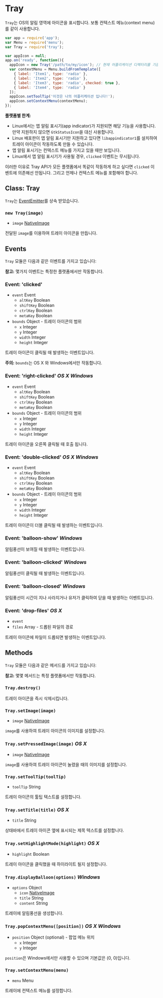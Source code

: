 ﻿# Tray

`Tray`는 OS의 알림 영역에 아이콘을 표시합니다. 보통 컨텍스트 메뉴(context menu)를 같이 사용합니다.

```javascript
var app = require('app');
var Menu = require('menu');
var Tray = require('tray');

var appIcon = null;
app.on('ready', function(){
  appIcon = new Tray('/path/to/my/icon'); // 현재 어플리케이션 디렉터리를 기준으로 하려면 `__dirname + '/images/tray.png'` 형식으로 입력해야합니다.
  var contextMenu = Menu.buildFromTemplate([
    { label: 'Item1', type: 'radio' },
    { label: 'Item2', type: 'radio' },
    { label: 'Item3', type: 'radio', checked: true },
    { label: 'Item4', type: 'radio' }
  ]);
  appIcon.setToolTip('이것은 나의 어플리케이션 입니다!');
  appIcon.setContextMenu(contextMenu);
});

```

__플랫폼별 한계:__

* Linux에서는 앱 알림 표시기(app indicator)가 지원되면 해당 기능을 사용합니다. 만약 지원하지 않으면 `GtkStatusIcon`을 대신 사용합니다.
* Linux 배포판이 앱 알림 표시기만 지원하고 있다면 `libappindicator1`를 설치하여 트레이 아이콘이 작동하도록 만들 수 있습니다.
* 앱 알림 표시기는 컨텍스트 메뉴를 가지고 있을 때만 보입니다.
* Linux에서 앱 알림 표시기가 사용될 경우, `clicked` 이벤트는 무시됩니다.

이러한 이유로 Tray API가 모든 플랫폼에서 똑같이 작동하게 하고 싶다면 `clicked` 이벤트에 의존해선 안됩니다.
그리고 언제나 컨텍스트 메뉴를 포함해야 합니다.

## Class: Tray

`Tray`는 [EventEmitter][event-emitter]를 상속 받았습니다.

### `new Tray(image)`

* `image` [NativeImage](native-image.md)

전달된 `image`를 이용하여 트레이 아이콘을 만듭니다.

## Events

`Tray` 모듈은 다음과 같은 이벤트를 가지고 있습니다:

**참고:** 몇가지 이벤트는 특정한 플랫폼에서만 작동합니다.

### Event: 'clicked'

* `event` Event
  * `altKey` Boolean
  * `shiftKey` Boolean
  * `ctrlKey` Boolean
  * `metaKey` Boolean
* `bounds` Object - 트레이 아이콘의 범위
  * `x` Integer
  * `y` Integer
  * `width` Integer
  * `height` Integer

트레이 아이콘이 클릭될 때 발생하는 이벤트입니다.

__주의:__ `bounds`는 OS X 와 Windows에서만 작동합니다.

### Event: 'right-clicked' _OS X_ _Windows_

* `event` Event
  * `altKey` Boolean
  * `shiftKey` Boolean
  * `ctrlKey` Boolean
  * `metaKey` Boolean
* `bounds` Object - 트레이 아이콘의 범위
  * `x` Integer
  * `y` Integer
  * `width` Integer
  * `height` Integer

트레이 아이콘을 오른쪽 클릭될 때 호출 됩니다.

### Event: 'double-clicked' _OS X_ _Windows_

* `event` Event
  * `altKey` Boolean
  * `shiftKey` Boolean
  * `ctrlKey` Boolean
  * `metaKey` Boolean
* `bounds` Object - 트레이 아이콘의 범위
  * `x` Integer
  * `y` Integer
  * `width` Integer
  * `height` Integer

트레이 아이콘이 더블 클릭될 때 발생하는 이벤트입니다.

### Event: 'balloon-show' _Windows_

알림풍선이 보여질 때 발생하는 이벤트입니다.

### Event: 'balloon-clicked' _Windows_

알림풍선이 클릭될 때 발생하는 이벤트입니다.

### Event: 'balloon-closed' _Windows_

알림풍선이 시간이 지나 사라지거나 유저가 클릭하여 닫을 때 발생하는 이벤트입니다.

### Event: 'drop-files' _OS X_

* `event`
* `files` Array - 드롭된 파일의 경로

트레이 아이콘에 파일이 드롭되면 발생하는 이벤트입니다.

## Methods

`Tray` 모듈은 다음과 같은 메서드를 가지고 있습니다:

**참고:** 몇몇 메서드는 특정 플랫폼에서만 작동합니다.

### `Tray.destroy()`

트레이 아이콘을 즉시 삭제시킵니다.

### `Tray.setImage(image)`

* `image` [NativeImage](native-image.md)

`image`를 사용하여 트레이 아이콘의 이미지를 설정합니다.

### `Tray.setPressedImage(image)` _OS X_

* `image` [NativeImage](native-image.md)

`image`를 사용하여 트레이 아이콘이 눌렸을 때의 이미지를 설정합니다.

### `Tray.setToolTip(toolTip)`

* `toolTip` String

트레이 아이콘의 툴팁 텍스트를 설정합니다.

### `Tray.setTitle(title)` _OS X_

* `title` String

상태바에서 트레이 아이콘 옆에 표시되는 제목 텍스트를 설정합니다.

### `Tray.setHighlightMode(highlight)` _OS X_

* `highlight` Boolean

트레이 아이콘을 클릭했을 때 하이라이트 될지 설정합니다.

### `Tray.displayBalloon(options)` _Windows_

* `options` Object
  * `icon` [NativeImage](native-image.md)
  * `title` String
  * `content` String

트레이에 알림풍선을 생성합니다.

### `Tray.popContextMenu([position])` _OS X_ _Windows_

* `position` Object (optional) - 팝업 메뉴 위치
  * `x` Integer
  * `y` Integer

`position`은 Windows에서만 사용할 수 있으며 기본값은 (0, 0)입니다.

### `Tray.setContextMenu(menu)`

* `menu` Menu

트레이에 컨텍스트 메뉴를 설정합니다.

[event-emitter]: http://nodejs.org/api/events.html#events_class_events_eventemitter
